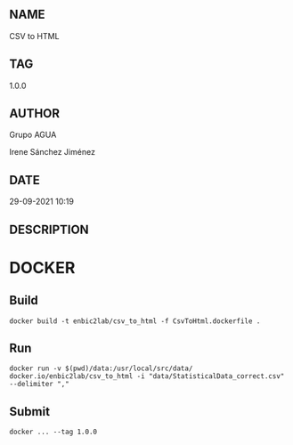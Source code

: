 ## NAME

CSV to HTML

## TAG

1.0.0

## AUTHOR

Grupo AGUA

Irene Sánchez Jiménez

## DATE

29-09-2021 10:19

## DESCRIPTION



# DOCKER

## Build

```
docker build -t enbic2lab/csv_to_html -f CsvToHtml.dockerfile .
```

## Run

```
docker run -v $(pwd)/data:/usr/local/src/data/ docker.io/enbic2lab/csv_to_html -i "data/StatisticalData_correct.csv" --delimiter ","

```

## Submit

```
docker ... --tag 1.0.0
```